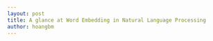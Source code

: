```yaml
---
layout: post
title: A glance at Word Embedding in Natural Language Processing
author: hoangbm
---
```


